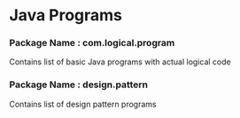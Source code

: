 # Java Programs

### Package Name : com.logical.program 
Contains list of basic Java programs with actual logical code 
 
### Package Name : design.pattern
Contains list of design pattern programs
